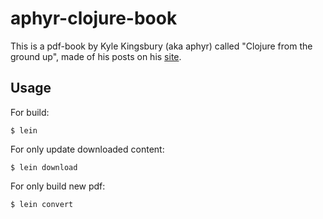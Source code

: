 # aphyr-clojure-book

This is a pdf-book by Kyle Kingsbury (aka aphyr) called "Clojure from the ground up", made of his posts on his [site](www.aphyr.com).

## Usage

For build:

    $ lein

For only update downloaded content:

    $ lein download
    
For only build new pdf:

    $ lein convert
    
    

